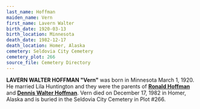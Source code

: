 ```yaml
---
last_name: Hoffman
maiden_name: Vern
first_name: Lavern Walter
birth_date: 1920-03-13
birth_location: Minnesota
death_date: 1982-12-17
death_location: Homer, Alaska
cemetery: Seldovia City Cemetery
cemetery_plot: 266
source_file: Cemetery Directory
---
```

**LAVERN WALTER HOFFMAN "Vern"** was born in Minnesota March 1, 1920. He married Lila Huntington and they were the parents of [**Ronald Hoffman**](./Hoffman_Ronald_Vern.md) and [**Dennis Walter Hoffman**](./Hoffman_Dennis_W.md). Vern died on December 17, 1982 in Homer, Alaska and is buried in the Seldovia City Cemetery in Plot #266.  
